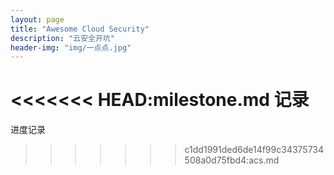 ```yaml
---
layout: page
title: "Awesome Cloud Security"
description: "云安全开坑"
header-img: "img/一点点.jpg"
---
```


<<<<<<< HEAD:milestone.md
记录
=======
进度记录
>>>>>>> c1dd1991ded6de14f99c34375734508a0d75fbd4:acs.md






